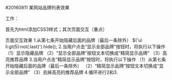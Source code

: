 #20160811
某网站品牌列表效果

工作：

首先为html添加CSS3样式；其次页面交互（重点）

页面交互效果
1.从第七条开始隐藏后面的品牌（最后一条除外）
$('ul li:gt(5):not(:last)').hide();
2.当用户点击“显示全部品牌”按钮时，将执行以下操作
（1）显示隐藏品牌
（2）“显示全部品牌”按钮文本切换成“精简显示品牌”
（3）高亮推荐品牌
3.当用户点击“精简显示品牌”按钮时，将执行以下操作
（1）从第七条开始隐藏后面的品牌（最后一条除外）
（2）“精简显示品牌”按钮文本切换成“显示全部品牌”
（3）去掉高亮的推荐品牌
4.循环进行2和3.